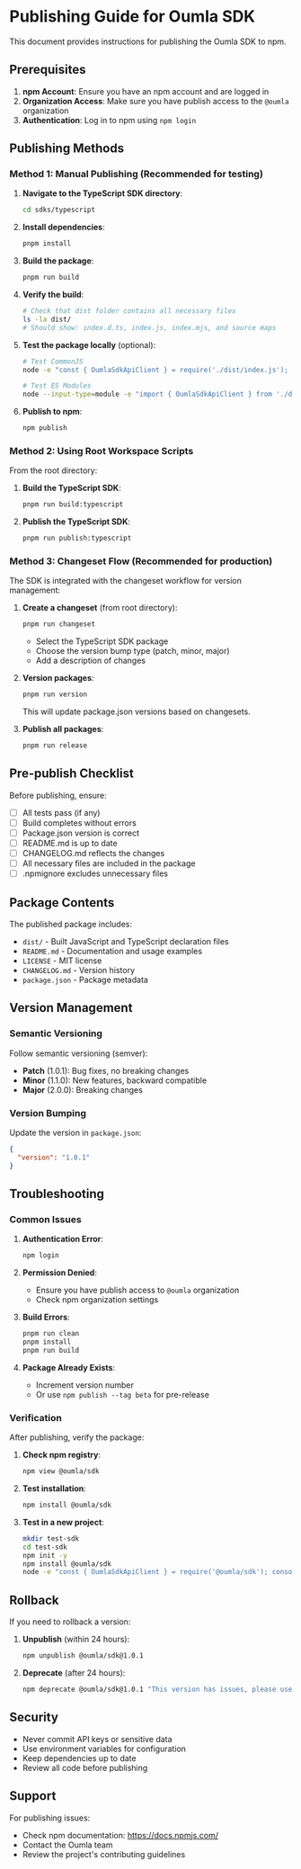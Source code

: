 # Publishing Guide for Oumla SDK

This document provides instructions for publishing the Oumla SDK to npm.

## Prerequisites

1. **npm Account**: Ensure you have an npm account and are logged in
2. **Organization Access**: Make sure you have publish access to the `@oumla` organization
3. **Authentication**: Log in to npm using `npm login`

## Publishing Methods

### Method 1: Manual Publishing (Recommended for testing)

1. **Navigate to the TypeScript SDK directory**:
   ```bash
   cd sdks/typescript
   ```

2. **Install dependencies**:
   ```bash
   pnpm install
   ```

3. **Build the package**:
   ```bash
   pnpm run build
   ```

4. **Verify the build**:
   ```bash
   # Check that dist folder contains all necessary files
   ls -la dist/
   # Should show: index.d.ts, index.js, index.mjs, and source maps
   ```

5. **Test the package locally** (optional):
   ```bash
   # Test CommonJS
   node -e "const { OumlaSdkApiClient } = require('./dist/index.js'); console.log('CJS works!');"
   
   # Test ES Modules
   node --input-type=module -e "import { OumlaSdkApiClient } from './dist/index.mjs'; console.log('ESM works!');"
   ```

6. **Publish to npm**:
   ```bash
   npm publish
   ```

### Method 2: Using Root Workspace Scripts

From the root directory:

1. **Build the TypeScript SDK**:
   ```bash
   pnpm run build:typescript
   ```

2. **Publish the TypeScript SDK**:
   ```bash
   pnpm run publish:typescript
   ```

### Method 3: Changeset Flow (Recommended for production)

The SDK is integrated with the changeset workflow for version management:

1. **Create a changeset** (from root directory):
   ```bash
   pnpm run changeset
   ```
   - Select the TypeScript SDK package
   - Choose the version bump type (patch, minor, major)
   - Add a description of changes

2. **Version packages**:
   ```bash
   pnpm run version
   ```
   This will update package.json versions based on changesets.

3. **Publish all packages**:
   ```bash
   pnpm run release
   ```

## Pre-publish Checklist

Before publishing, ensure:

- [ ] All tests pass (if any)
- [ ] Build completes without errors
- [ ] Package.json version is correct
- [ ] README.md is up to date
- [ ] CHANGELOG.md reflects the changes
- [ ] All necessary files are included in the package
- [ ] .npmignore excludes unnecessary files

## Package Contents

The published package includes:

- `dist/` - Built JavaScript and TypeScript declaration files
- `README.md` - Documentation and usage examples
- `LICENSE` - MIT license
- `CHANGELOG.md` - Version history
- `package.json` - Package metadata

## Version Management

### Semantic Versioning

Follow semantic versioning (semver):
- **Patch** (1.0.1): Bug fixes, no breaking changes
- **Minor** (1.1.0): New features, backward compatible
- **Major** (2.0.0): Breaking changes

### Version Bumping

Update the version in `package.json`:
```json
{
  "version": "1.0.1"
}
```

## Troubleshooting

### Common Issues

1. **Authentication Error**:
   ```bash
   npm login
   ```

2. **Permission Denied**:
   - Ensure you have publish access to `@oumla` organization
   - Check npm organization settings

3. **Build Errors**:
   ```bash
   pnpm run clean
   pnpm install
   pnpm run build
   ```

4. **Package Already Exists**:
   - Increment version number
   - Or use `npm publish --tag beta` for pre-release

### Verification

After publishing, verify the package:

1. **Check npm registry**:
   ```bash
   npm view @oumla/sdk
   ```

2. **Test installation**:
   ```bash
   npm install @oumla/sdk
   ```

3. **Test in a new project**:
   ```bash
   mkdir test-sdk
   cd test-sdk
   npm init -y
   npm install @oumla/sdk
   node -e "const { OumlaSdkApiClient } = require('@oumla/sdk'); console.log('Success!');"
   ```

## Rollback

If you need to rollback a version:

1. **Unpublish** (within 24 hours):
   ```bash
   npm unpublish @oumla/sdk@1.0.1
   ```

2. **Deprecate** (after 24 hours):
   ```bash
   npm deprecate @oumla/sdk@1.0.1 "This version has issues, please use 1.0.0"
   ```

## Security

- Never commit API keys or sensitive data
- Use environment variables for configuration
- Keep dependencies up to date
- Review all code before publishing

## Support

For publishing issues:
- Check npm documentation: https://docs.npmjs.com/
- Contact the Oumla team
- Review the project's contributing guidelines
